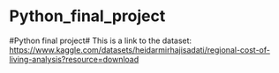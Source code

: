 # Python_final_project
#Python final project#
This is a link to the dataset: 
https://www.kaggle.com/datasets/heidarmirhajisadati/regional-cost-of-living-analysis?resource=download
